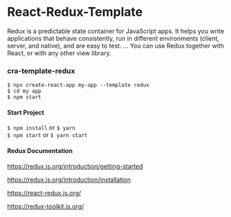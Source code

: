 # React-Redux-Template

Redux is a predictable state container for JavaScript apps. It helps you write applications that behave consistently, run in different environments (client, server, and native), and are easy to test. ... You can use Redux together with React, or with any other view library.


### cra-template-redux

``` $ npx create-react-app my-app --template redux ``` <br />
``` $ cd my app ``` <br />
``` $ npm start ```


#### Start Project

``` $ npm install ```    or      ``` $ yarn ``` <br />
``` $ npm start ```      or       ``` $ yarn start ```


#### Redux Documentation


https://redux.js.org/introduction/getting-started

https://redux.js.org/introduction/installation

https://react-redux.js.org/

https://redux-toolkit.js.org/
